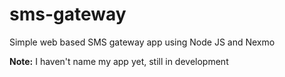 # sms-gateway
Simple web based SMS gateway app using Node JS and Nexmo

**Note:** I haven't name my app yet, still in development
